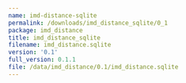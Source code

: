 ```yaml
---
name: imd-distance-sqlite
permalink: /downloads/imd_distance_sqlite/0_1
package: imd_distance
title: imd_distance_sqlite
filename: imd_distance.sqlite
version: '0.1'
full_version: 0.1.1
file: /data/imd_distance/0.1/imd_distance.sqlite
---
```

